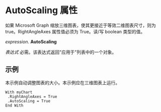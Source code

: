 
# AutoScaling 属性

如果 Microsoft Graph 缩放三维图表，使其更接近于等效二维图表尺寸，则为 true。RightAngleAxes 属性值必须为 True。读/写 boolean 类型的值。

 _expression_. **AutoScaling**

 _表达式_ 必需。该表达式返回"应用于"列表中的一个对象。


## 示例

本示例自动调整图表的大小。本示例应在三维图表上运行。


```
With myChart 
 .RightAngleAxes = True 
 .AutoScaling = True 
End With
```

